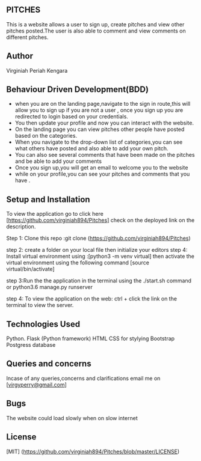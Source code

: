 ##  PITCHES
This is a website allows a user to sign up, create pitches and view other pitches posted.The user is also able to comment and view comments on different pitches.

## Author
Virginiah Periah Kengara

## Behaviour Driven Development(BDD)
* when you are on the landing page,navigate to the sign in route,this will allow you to sign up if you are not a user , once you sign up you are redirected to login based on your credentials.
* You then update your profile and now you can interact with the website. 
* On the landing page you can view pitches other people have posted based on the categories.
* When you navigate to the drop-down list  of categories,you can see what others have posted and also able to add your own pitch.
* You can also see several comments that have been made on the pitches and be able to add your comments
* Once you sign up,you will get an email to welcome you to the website
* while on your profile,you can see your pitches and comments that you have .

## Setup and Installation
To view the application go to click here
[https://github.com/virginiah894/Pitches] check on the deployed link on the description.

Step 1: Clone this repo :git clone (https://github.com/virginiah894/Pitches)

step 2: create a folder on your local file then initialize your editors
step 4: Install virtual environment using :[python3 -m venv virtual] then activate the virtual environment using the following command [source virtual/bin/activate]

step 3:Run the the application in the terminal using the ./start.sh command or python3.6 manage.py runserver

step 4: To view the application on the web: ctrl + click the link on the terminal to view the server.

## Technologies Used
Python.
Flask (Python framework)
HTML
CSS for stylying
Bootstrap
Postgress database

## Queries and concerns
Incase of any queries,concerns and clarifications email me on 
[virgyperry@gmail.com]
## Bugs
The website could load slowly when on slow internet

## License
 [MIT] (https://github.com/virginiah894/Pitches/blob/master/LICENSE)
